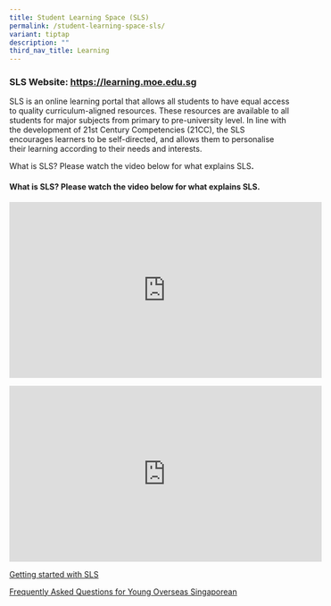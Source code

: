 ```yaml
---
title: Student Learning Space (SLS)
permalink: /student-learning-space-sls/
variant: tiptap
description: ""
third_nav_title: Learning
---
```

<h3><strong>SLS Website: <a href="https://learning.moe.edu.sg/" rel="noopener noreferrer nofollow" target="_blank"><u>https://learning.moe.edu.sg</u></a></strong></h3>
<p>SLS is an online learning portal that allows all students to have equal
access to quality curriculum-aligned resources. These resources are available
to all students for major subjects from primary to pre-university level.
In line with the development of 21st Century Competencies (21CC), the SLS
encourages learners to be self-directed, and allows them to personalise
their learning according to their needs and interests.</p>
<p>What is SLS? Please watch the video below for what explains SLS<strong>.</strong>
</p>
<p></p>
<h4><strong>What is SLS? Please watch the video below for what explains SLS.</strong></h4>
<p></p>
<div class="iframe-wrapper">
<iframe height="315" width="560" allowfullscreen="true" frameborder="0" src="https://www.youtube.com/embed/eKIHRVWxYPI?si=bS7tqMYcwkuBiMHj"></iframe>
</div>
<p></p>
<div class="iframe-wrapper">
<iframe height="315" width="560" allowfullscreen="true" frameborder="0" src="https://www.youtube.com/embed/JZhjECbHmiE?si=C082MzsdhrkEOb16"></iframe>
</div>
<p></p>
<p></p>
<p><a href="/files/Annexes_to_Letter_to_Parents_002.pdf" class="XqQF9c" rel="noopener noreferrer nofollow" target="_blank"><u>Getting started with SLS</u></a>
</p>
<p><a href="https://www.learning.moe.edu.sg/students/frequently-asked-questions/young-overseas-singaporeans/" class="XqQF9c" rel="noopener noreferrer nofollow" target="_blank"><u>Frequently Asked Questions for Young Overseas Singaporean</u></a>
</p>